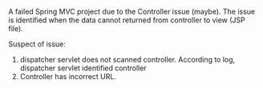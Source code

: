 A failed Spring MVC project due to the Controller issue (maybe).
The issue is identified when the data cannot returned from controller to view (JSP file).

Suspect of issue: 
1. dispatcher servlet does not scanned controller. According to log, dispatcher servlet identified controller
2. Controller has incorrect URL. 
